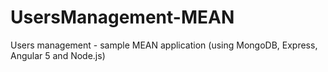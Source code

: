 # UsersManagement-MEAN
Users management - sample MEAN application (using MongoDB, Express, Angular 5 and Node.js)
